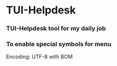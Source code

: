 # TUI-Helpdesk
### TUI-Helpdesk tool for my daily job

### To enable special symbols for menu  
Encoding: UTF-8 with BOM
